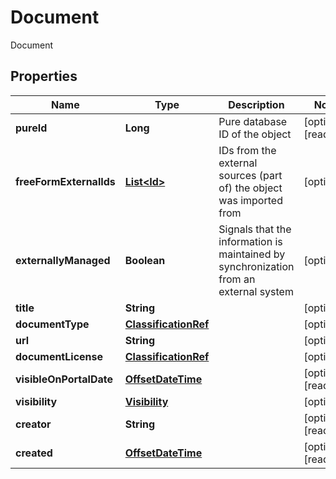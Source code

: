 

# Document

Document
## Properties

Name | Type | Description | Notes
------------ | ------------- | ------------- | -------------
**pureId** | **Long** | Pure database ID of the object |  [optional] [readonly]
**freeFormExternalIds** | [**List&lt;Id&gt;**](Id.md) | IDs from the external sources (part of) the object was imported from |  [optional]
**externallyManaged** | **Boolean** | Signals that the information is maintained by synchronization from an external system |  [optional]
**title** | **String** |  |  [optional]
**documentType** | [**ClassificationRef**](ClassificationRef.md) |  |  [optional]
**url** | **String** |  |  [optional]
**documentLicense** | [**ClassificationRef**](ClassificationRef.md) |  |  [optional]
**visibleOnPortalDate** | [**OffsetDateTime**](OffsetDateTime.md) |  |  [optional] [readonly]
**visibility** | [**Visibility**](Visibility.md) |  |  [optional]
**creator** | **String** |  |  [optional] [readonly]
**created** | [**OffsetDateTime**](OffsetDateTime.md) |  |  [optional] [readonly]



